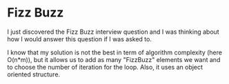# Fizz Buzz
I just discovered the Fizz Buzz interview question and I was thinking about how I would answer this question if I was asked to.

I know that my solution is not the best in term of algorithm complexity (here O(n*m)), but it allows us to add as many "FizzBuzz" elements we want and to choose the number of iteration for the loop.
Also, it uses an object oriented structure. 
